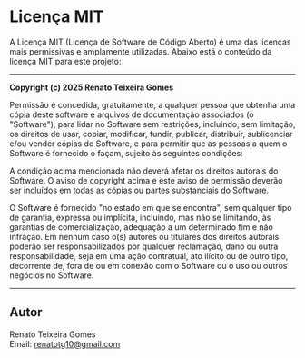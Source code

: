 # Licença MIT

A Licença MIT (Licença de Software de Código Aberto) é uma das licenças mais permissivas e amplamente utilizadas. Abaixo está o conteúdo da licença MIT para este projeto:

---

**Copyright (c) 2025 Renato Teixeira Gomes**

Permissão é concedida, gratuitamente, a qualquer pessoa que obtenha uma cópia deste software e arquivos de documentação associados (o "Software"), para lidar no Software sem restrições, incluindo, sem limitação, os direitos de usar, copiar, modificar, fundir, publicar, distribuir, sublicenciar e/ou vender cópias do Software, e para permitir que as pessoas a quem o Software é fornecido o façam, sujeito às seguintes condições:

A condição acima mencionada não deverá afetar os direitos autorais do Software. O aviso de copyright acima e este aviso de permissão deverão ser incluídos em todas as cópias ou partes substanciais do Software.

O Software é fornecido "no estado em que se encontra", sem qualquer tipo de garantia, expressa ou implícita, incluindo, mas não se limitando, às garantias de comercialização, adequação a um determinado fim e não infração. Em nenhum caso o(s) autores ou titulares dos direitos autorais poderão ser responsabilizados por qualquer reclamação, dano ou outra responsabilidade, seja em uma ação contratual, ato ilícito ou de outro tipo, decorrente de, fora de ou em conexão com o Software ou o uso ou outros negócios no Software.

---

## Autor

Renato Teixeira Gomes  
Email: [renatotg10@gmail.com](mailto:renatotg10@gmail.com)
